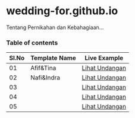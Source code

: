 # wedding-for.github.io
Tentang Pernikahan dan Kebahagiaan...
### Table of contents

|Sl.No| Template Name  | Live Example |
|-----|----------------|--------------|
|  01  | Afif&Tina	                                                  |[Lihat Undangan](https://wedding-for.github.io/afif&tina/)|	                                                  
|  02  | Nafi&Indra	                  |[Lihat Undangan](https://wedding-for.github.io/Nafi&Indra/)|
|  03  | 	          |[Lihat Undangan]()|	 
|  04  | 		      |[Lihat Undangan]()|	      
|  05  | 					      |[Lihat Undangan]()|							      
